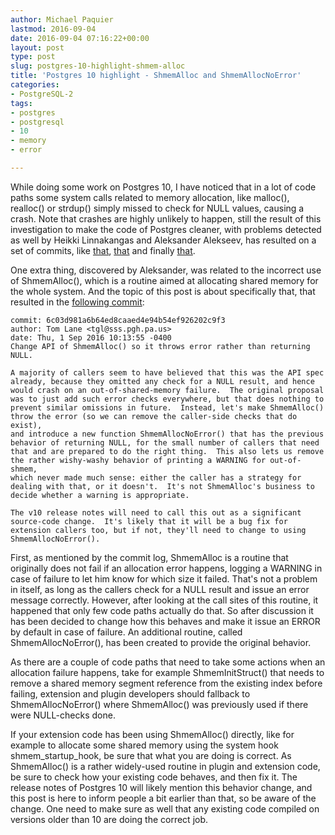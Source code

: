 ```yaml
---
author: Michael Paquier
lastmod: 2016-09-04
date: 2016-09-04 07:16:22+00:00
layout: post
type: post
slug: postgres-10-highlight-shmem-alloc
title: 'Postgres 10 highlight - ShmemAlloc and ShmemAllocNoError'
categories:
- PostgreSQL-2
tags:
- postgres
- postgresql
- 10
- memory
- error

---
```


While doing some work on Postgres 10, I have noticed that in a lot of code
paths some system calls related to memory allocation, like malloc(), realloc()
or strdup() simply missed to check for NULL values, causing a crash. Note that
crashes are highly unlikely to happen, still the result of this investigation
to make the code of Postgres cleaner, with problems detected as well by Heikki
Linnakangas and Aleksander Alekseev, has resulted on a set of commits, like
[that](https://git.postgresql.org/pg/commitdiff/d062245b5bd591edf6f78bab8d6b8bb3ff69c7a6),
[that](https://git.postgresql.org/pg/commitdiff/6f7c0ea32f808a7dad3ec07db7e5fdf6514d2af0)
and finally
[that](https://git.postgresql.org/pg/commitdiff/052cc223d5ce1b727f62afff75797c88d82f880b).

One extra thing, discovered by Aleksander, was related to the incorrect use of
ShmemAlloc(), which is a routine aimed at allocating shared memory for the
whole system. And the topic of this post is about specifically that, that
resulted in the
[following commit](https://git.postgresql.org/pg/commitdiff/6c03d981a6b64ed8caaed4e94b54ef926202c9f3):

    commit: 6c03d981a6b64ed8caaed4e94b54ef926202c9f3
    author: Tom Lane <tgl@sss.pgh.pa.us>
    date: Thu, 1 Sep 2016 10:13:55 -0400
    Change API of ShmemAlloc() so it throws error rather than returning NULL.

    A majority of callers seem to have believed that this was the API spec
    already, because they omitted any check for a NULL result, and hence
    would crash on an out-of-shared-memory failure.  The original proposal
    was to just add such error checks everywhere, but that does nothing to
    prevent similar omissions in future.  Instead, let's make ShmemAlloc()
    throw the error (so we can remove the caller-side checks that do exist),
    and introduce a new function ShmemAllocNoError() that has the previous
    behavior of returning NULL, for the small number of callers that need
    that and are prepared to do the right thing.  This also lets us remove
    the rather wishy-washy behavior of printing a WARNING for out-of-shmem,
    which never made much sense: either the caller has a strategy for
    dealing with that, or it doesn't.  It's not ShmemAlloc's business to
    decide whether a warning is appropriate.

    The v10 release notes will need to call this out as a significant
    source-code change.  It's likely that it will be a bug fix for
    extension callers too, but if not, they'll need to change to using
    ShmemAllocNoError().

First, as mentioned by the commit log, ShmemAlloc is a routine that originally
does not fail if an allocation error happens, logging a WARNING in case of
failure to let him know for which size it failed. That's not a problem in
itself, as long as the callers check for a NULL result and issue an error
message correctly. However, after looking at the call sites of this routine,
it happened that only few code paths actually do that. So after discussion
it has been decided to change how this behaves and make it issue an ERROR
by default in case of failure. An additional routine, called
ShmemAllocNoError(), has been created to provide the original behavior.

As there are a couple of code paths that need to take some actions when
an allocation failure happens, take for example ShmemInitStruct() that
needs to remove a shared memory segment reference from the existing index
before failing, extension and plugin developers should fallback to
ShmemAllocNoError() where ShmemAlloc() was previously used if there were
NULL-checks done.

If your extension code has been using ShmemAlloc() directly, like for example
to allocate some shared memory using the system hook shmem\_startup\_hook, be
sure that what you are doing is correct. As ShmemAlloc() is a rather
widely-used routine in plugin and extension code, be sure to check how your
existing code behaves, and then fix it. The release notes of Postgres 10 will
likely mention this behavior change, and this post is here to inform people a
bit earlier than that, so be aware of the change. One need to make sure as
well that any existing code compiled on versions older than 10 are doing the
correct job.
